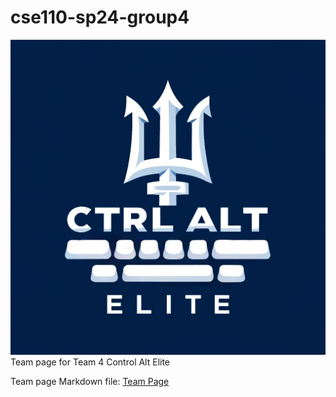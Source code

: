 # cse110-sp24-group4

![Logo](admin/branding/logo.png)
Team page for Team 4 Control Alt Elite

Team page Markdown file:
[Team Page](admin/team.md)
